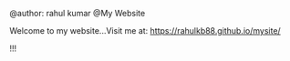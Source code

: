 @author: rahul kumar
@My Website

Welcome to my website...Visit me at:
https://rahulkb88.github.io/mysite/

!!!
